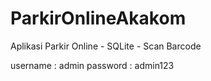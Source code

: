 # ParkirOnlineAkakom

Aplikasi Parkir Online - SQLite - Scan Barcode

username : admin
password : admin123